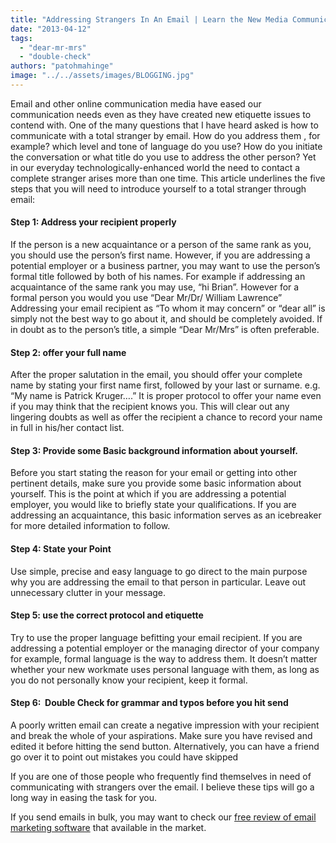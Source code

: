 ```yaml
---
title: "Addressing Strangers In An Email | Learn the New Media Communication Etiquette"
date: "2013-04-12"
tags: 
  - "dear-mr-mrs"
  - "double-check"
authors: "patohmahinge"
image: "../../assets/images/BLOGGING.jpg"
---
```


Email and other online communication media have eased our communication needs even as they have created new etiquette issues to contend with. One of the many questions that I have heard asked is how to<!--more--> communicate with a total stranger by email. How do you address them , for example? which level and tone of language do you use? How do you initiate the conversation or what title do you use to address the other person? Yet in our everyday technologically-enhanced world the need to contact a complete stranger arises more than one time. This article underlines the five steps that you will need to introduce yourself to a total stranger through email:  

#### Step 1: Address your recipient properly

If the person is a new acquaintance or a person of the same rank as you, you should use the person’s first name. However, if you are addressing a potential employer or a business partner, you may want to use the person’s formal title followed by both of his names. For example if addressing an acquaintance of the same rank you may use, “hi Brian”. However for a formal person you would you use “Dear Mr/Dr/ William Lawrence”  
Addressing your email recipient as “To whom it may concern” or “dear all” is simply not the best way to go about it, and should be completely avoided. If in doubt as to the person’s title, a simple “Dear Mr/Mrs” is often preferable.  

#### Step 2: offer your full name

After the proper salutation in the email, you should offer your complete name by stating your first name first, followed by your last or surname. e.g. “My name is Patrick Kruger….” It is proper protocol to offer your name even if you may think that the recipient knows you. This will clear out any lingering doubts as well as offer the recipient a chance to record your name in full in his/her contact list.  

#### Step 3: Provide some Basic background information about yourself.

Before you start stating the reason for your email or getting into other pertinent details, make sure you provide some basic information about yourself. This is the point at which if you are addressing a potential employer, you would like to briefly state your qualifications. If you are addressing an acquaintance, this basic information serves as an icebreaker for more detailed information to follow.  

#### Step 4: State your Point

Use simple, precise and easy language to go direct to the main purpose why you are addressing the email to that person in particular. Leave out unnecessary clutter in your message.  

#### Step 5: use the correct protocol and etiquette

Try to use the proper language befitting your email recipient. If you are addressing a potential employer or the managing director of your company for example, formal language is the way to address them. It doesn’t matter whether your new workmate uses personal language with them, as long as you do not personally know your recipient, keep it formal.  

#### Step 6:  Double Check for grammar and typos before you hit send 

A poorly written email can create a negative impression with your recipient and break the whole of your aspirations. Make sure you have revised and edited it before hitting the send button. Alternatively, you can have a friend go over it to point out mistakes you could have skipped  
  
If you are one of those people who frequently find themselves in need of communicating with strangers over the email. I believe these tips will go a long way in easing the task for you.  
  
If you send emails in bulk, you may want to check our [free review of email marketing software](https://mahinge.com/wp-content/uploads/2013/04/email-marketing-software-for-small-to.html) that available in the market.
